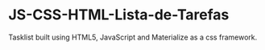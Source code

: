 # JS-CSS-HTML-Lista-de-Tarefas
 
Tasklist built using HTML5, JavaScript and Materialize as a css framework.
